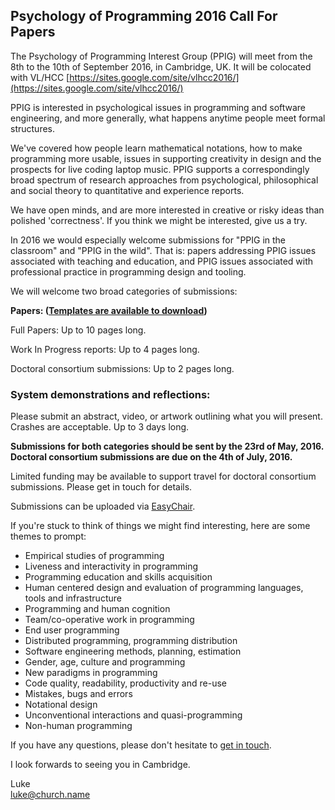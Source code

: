 Psychology of Programming 2016 Call For Papers
----------------------------------------------

The Psychology of Programming Interest Group (PPIG) will meet from the 8th to the 10th of September 2016, in Cambridge, UK. It will be colocated with VL/HCC [https://sites.google.com/site/vlhcc2016/](https://sites.google.com/site/vlhcc2016/)

PPIG is interested in psychological issues in programming and software engineering, and more generally, what happens anytime people meet formal structures.

We've covered how people learn mathematical notations, how to make programming more usable, issues in supporting creativity in design and the prospects for live coding laptop music. PPIG supports a correspondingly broad spectrum of research approaches from psychological, philosophical and social theory to quantitative and experience reports.

We have open minds, and are more interested in creative or risky ideas than polished 'correctness'. If you think we might be interested, give us a try.

In 2016 we would especially welcome submissions for "PPIG in the classroom" and "PPIG in the wild". That is: papers addressing PPIG issues associated with teaching and education, and PPIG issues associated with professional practice in programming design and tooling.

We will welcome two broad categories of submissions:

**Papers: ([Templates are available to download](/node/874))**

Full Papers: Up to 10 pages long.

Work In Progress reports: Up to 4 pages long.

Doctoral consortium submissions: Up to 2 pages long.

### System demonstrations and reflections:

Please submit an abstract, video, or artwork outlining what you will present. Crashes are acceptable. Up to 3 days long.

**Submissions for both categories should be sent by the 23rd of May, 2016. Doctoral consortium submissions are due on the 4th of July, 2016.**

Limited funding may be available to support travel for doctoral consortium submissions. Please get in touch for details.

Submissions can be uploaded via [EasyChair](https://easychair.org/conferences/?conf=ppig2016).

If you're stuck to think of things we might find interesting, here are some themes to prompt:

*   Empirical studies of programming
*   Liveness and interactivity in programming
*   Programming education and skills acquisition
*   Human centered design and evaluation of programming languages, tools and infrastructure
*   Programming and human cognition
*   Team/co-operative work in programming
*   End user programming
*   Distributed programming, programming distribution
*   Software engineering methods, planning, estimation
*   Gender, age, culture and programming
*   New paradigms in programming
*   Code quality, readability, productivity and re-use
*   Mistakes, bugs and errors
*   Notational design
*   Unconventional interactions and quasi-programming
*   Non-human programming

If you have any questions, please don't hesitate to [get in touch](mailto:workshop@ppig.org?subject=PPIG%202016).

I look forwards to seeing you in Cambridge.

Luke  
[luke@church.name](mailto:luke@church.name)
